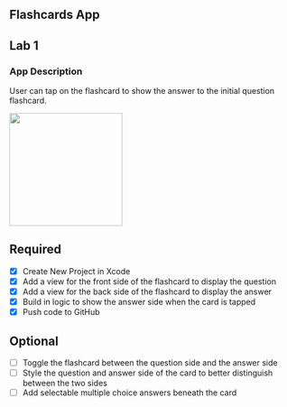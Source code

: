 ## Flashcards App

## Lab 1

### App Description
User can tap on the flashcard to show the answer to the initial question flashcard.


<img src="https://giphy.com/embed/lrRc4pxewUsUhZYj4n" width=200><br>


## Required
- [x] Create New Project in Xcode
- [x] Add a view for the front side of the flashcard to display the question
- [x] Add a view for the back side of the flashcard to display the answer
- [x] Build in logic to show the answer side when the card is tapped
- [x] Push code to GitHub
## Optional
- [ ] Toggle the flashcard between the question side and the answer side
- [ ] Style the question and answer side of the card to better distinguish between the two sides
- [ ] Add selectable multiple choice answers beneath the card

